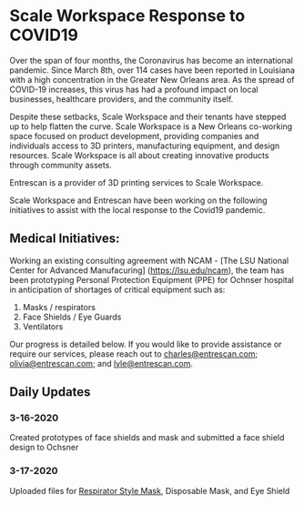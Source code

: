 # Scale Workspace Response to COVID19
Over the span of four months, the Coronavirus has become an international pandemic. Since March 8th, over 114 cases have been reported in Louisiana with a high concentration in the Greater New Orleans area. As the spread of COVID-19 increases, this virus has had a profound impact on local businesses, healthcare providers, and the community itself.

Despite these setbacks, Scale Workspace and their tenants have stepped up to help flatten the curve. Scale Workspace is a New Orleans co-working space focused on product development, providing companies and individuals access to 3D printers, manufacturing equipment, and design resources. Scale Workspace is all about creating innovative products through community assets.

Entrescan is a provider of 3D printing services to Scale Workspace.

Scale Workspace and Entrescan have been working on the following initiatives to assist with the local response to the Covid19 pandemic.


## Medical Initiatives:
Working an existing consulting agreement with NCAM - [The LSU National Center for Advanced Manufacuring] (https://lsu.edu/ncam), the team has been prototyping Personal Protection Equipment (PPE) for Ochnser hospital in anticipation of shortages of critical equipment such as:   

1) Masks / respirators
2) Face Shields / Eye Guards
3) Ventilators

Our progress is detailed below. If you would like to provide assistance or require our services, please reach out to charles@entrescan.com; olivia@entrescan.com; and lyle@entrescan.com.
 

## Daily Updates
### 3-16-2020 
Created prototypes of face shields and mask and submitted a face shield design to Ochsner

### 3-17-2020
Uploaded files for [Respirator Style Mask](https://github.com/scaleworkspace/covid19/blob/master/Disposable%20Mask.zip?raw=true), Disposable Mask, and Eye Shield

